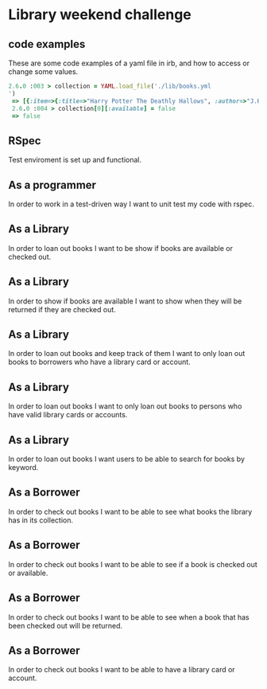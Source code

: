 # Library weekend challenge

## code examples

These are some code examples of a yaml file in irb, and how to access or change some values.
```ruby
2.6.0 :003 > collection = YAML.load_file('./lib/books.yml
')
 => [{:item=>{:title=>"Harry Potter The Deathly Hallows", :author=>"J.K Rowling"}, :available=>false, :return_date=>"20.02.2019"}, {:item=>{:title=>"Game of thrones ICE AND FIRE", :author=>"George R.R Martin"}, :available=>true, :return_date=>nil}, {:item=>{:title=>"Harry Potter The Philosopher's Stone", :author=>"J. K. Rowling"}, :available=>true, :return_date=>nil}, {:item=>{:title=>"Harry Potter The Chamber of Secrets", :author=>"J. K. Rowling"}, :available=>true, :return_date=>nil}, {:item=>{:title=>"Harry Potter The Prisoner of Azkaban", :author=>"J. K. Rowling"}, :available=>true, :return_date=>nil}]
 2.6.0 :004 > collection[0][:available] = false
 => false 
```
## RSpec 
Test enviroment is set up and functional.

## As a programmer
In order to work in a test-driven way
I want to unit test my code with rspec.

## As a Library
In order to loan out books 
I want to be show if books are available or checked out.

## As a Library 
In order to show if books are available
I want to show when they will be returned if they are checked out.

## As a Library
In order to loan out books and keep track of them
I want to only loan out books to borrowers who have a library card or account.

## As a Library
In order to loan out books 
I want to only loan out books to persons who have valid library cards or accounts.

## As a Library
In order to loan out books
I want users to be able to search for books by keyword.

## As a Borrower
In order to check out books
I want to be able to see what books the library has in its collection.

## As a Borrower
In order to check out books
I want to be able to see if a book is checked out or available.

## As a Borrower
In order to check out books
I want to be able to see when a book that has been checked out will be returned.

## As a Borrower
In order to check out books
I want to be able to have a library card or account.





